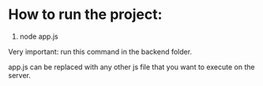 # How to run the project:

1. node app.js

Very important: run this command in the backend folder.

app.js can be replaced with any other js file that you want to execute on the server.